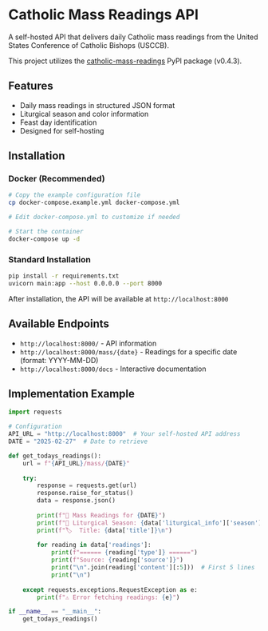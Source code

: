 # Catholic Mass Readings API

A self-hosted API that delivers daily Catholic mass readings from the United States Conference of Catholic Bishops (USCCB).

This project utilizes the [catholic-mass-readings](https://pypi.org/project/catholic-mass-readings/) PyPI package (v0.4.3).

## Features
- Daily mass readings in structured JSON format
- Liturgical season and color information
- Feast day identification
- Designed for self-hosting

## Installation

### Docker (Recommended)
```bash
# Copy the example configuration file
cp docker-compose.example.yml docker-compose.yml

# Edit docker-compose.yml to customize if needed

# Start the container
docker-compose up -d
```

### Standard Installation
```bash
pip install -r requirements.txt
uvicorn main:app --host 0.0.0.0 --port 8000
```

After installation, the API will be available at `http://localhost:8000`

## Available Endpoints
- `http://localhost:8000/` - API information
- `http://localhost:8000/mass/{date}` - Readings for a specific date (format: YYYY-MM-DD)
- `http://localhost:8000/docs` - Interactive documentation

## Implementation Example

```python
import requests

# Configuration
API_URL = "http://localhost:8000"  # Your self-hosted API address
DATE = "2025-02-27"  # Date to retrieve

def get_todays_readings():
    url = f"{API_URL}/mass/{DATE}"
    
    try:
        response = requests.get(url)
        response.raise_for_status()
        data = response.json()
        
        print(f"📖 Mass Readings for {DATE}")
        print(f"🎄 Liturgical Season: {data['liturgical_info']['season']}")
        print(f"🏷️  Title: {data['title']}\n")
        
        for reading in data['readings']:
            print(f"====== {reading['type']} ======")
            print(f"Source: {reading['source']}")
            print("\n".join(reading['content'][:5]))  # First 5 lines
            print("\n")
            
    except requests.exceptions.RequestException as e:
        print(f"⚠️ Error fetching readings: {e}")

if __name__ == "__main__":
    get_todays_readings()
```